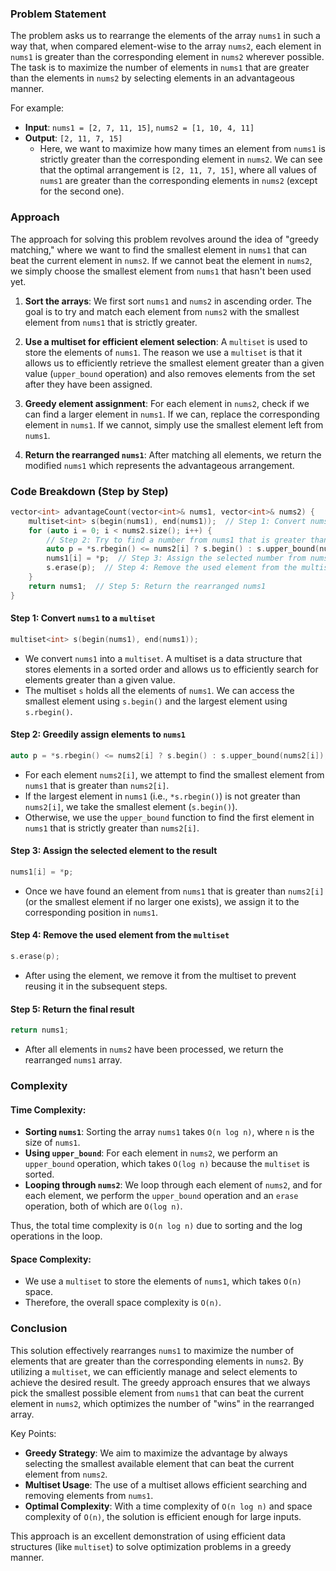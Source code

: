 ### Problem Statement

The problem asks us to rearrange the elements of the array `nums1` in such a way that, when compared element-wise to the array `nums2`, each element in `nums1` is greater than the corresponding element in `nums2` wherever possible. The task is to maximize the number of elements in `nums1` that are greater than the elements in `nums2` by selecting elements in an advantageous manner.

For example:
- **Input**: `nums1 = [2, 7, 11, 15]`, `nums2 = [1, 10, 4, 11]`
- **Output**: `[2, 11, 7, 15]`
  - Here, we want to maximize how many times an element from `nums1` is strictly greater than the corresponding element in `nums2`. We can see that the optimal arrangement is `[2, 11, 7, 15]`, where all values of `nums1` are greater than the corresponding elements in `nums2` (except for the second one).

### Approach

The approach for solving this problem revolves around the idea of "greedy matching," where we want to find the smallest element in `nums1` that can beat the current element in `nums2`. If we cannot beat the element in `nums2`, we simply choose the smallest element from `nums1` that hasn't been used yet.

1. **Sort the arrays**: We first sort `nums1` and `nums2` in ascending order. The goal is to try and match each element from `nums2` with the smallest element from `nums1` that is strictly greater.
   
2. **Use a multiset for efficient element selection**: A `multiset` is used to store the elements of `nums1`. The reason we use a `multiset` is that it allows us to efficiently retrieve the smallest element greater than a given value (`upper_bound` operation) and also removes elements from the set after they have been assigned.

3. **Greedy element assignment**: For each element in `nums2`, check if we can find a larger element in `nums1`. If we can, replace the corresponding element in `nums1`. If we cannot, simply use the smallest element left from `nums1`.

4. **Return the rearranged `nums1`**: After matching all elements, we return the modified `nums1` which represents the advantageous arrangement.

### Code Breakdown (Step by Step)

```cpp
vector<int> advantageCount(vector<int>& nums1, vector<int>& nums2) {
    multiset<int> s(begin(nums1), end(nums1));  // Step 1: Convert nums1 to a multiset
    for (auto i = 0; i < nums2.size(); i++) {
        // Step 2: Try to find a number from nums1 that is greater than nums2[i]
        auto p = *s.rbegin() <= nums2[i] ? s.begin() : s.upper_bound(nums2[i]);
        nums1[i] = *p;  // Step 3: Assign the selected number from nums1 to nums2's current position
        s.erase(p);  // Step 4: Remove the used element from the multiset
    }
    return nums1;  // Step 5: Return the rearranged nums1
}
```

#### Step 1: Convert `nums1` to a `multiset`

```cpp
multiset<int> s(begin(nums1), end(nums1));
```
- We convert `nums1` into a `multiset`. A multiset is a data structure that stores elements in a sorted order and allows us to efficiently search for elements greater than a given value.
- The multiset `s` holds all the elements of `nums1`. We can access the smallest element using `s.begin()` and the largest element using `s.rbegin()`.

#### Step 2: Greedily assign elements to `nums1`

```cpp
auto p = *s.rbegin() <= nums2[i] ? s.begin() : s.upper_bound(nums2[i]);
```
- For each element `nums2[i]`, we attempt to find the smallest element from `nums1` that is greater than `nums2[i]`.
- If the largest element in `nums1` (i.e., `*s.rbegin()`) is not greater than `nums2[i]`, we take the smallest element (`s.begin()`).
- Otherwise, we use the `upper_bound` function to find the first element in `nums1` that is strictly greater than `nums2[i]`.

#### Step 3: Assign the selected element to the result

```cpp
nums1[i] = *p;
```
- Once we have found an element from `nums1` that is greater than `nums2[i]` (or the smallest element if no larger one exists), we assign it to the corresponding position in `nums1`.

#### Step 4: Remove the used element from the `multiset`

```cpp
s.erase(p);
```
- After using the element, we remove it from the multiset to prevent reusing it in the subsequent steps.

#### Step 5: Return the final result

```cpp
return nums1;
```
- After all elements in `nums2` have been processed, we return the rearranged `nums1` array.

### Complexity

#### Time Complexity:

- **Sorting `nums1`**: Sorting the array `nums1` takes `O(n log n)`, where `n` is the size of `nums1`.
- **Using `upper_bound`**: For each element in `nums2`, we perform an `upper_bound` operation, which takes `O(log n)` because the `multiset` is sorted.
- **Looping through `nums2`**: We loop through each element of `nums2`, and for each element, we perform the `upper_bound` operation and an `erase` operation, both of which are `O(log n)`.

Thus, the total time complexity is `O(n log n)` due to sorting and the log operations in the loop.

#### Space Complexity:

- We use a `multiset` to store the elements of `nums1`, which takes `O(n)` space.
- Therefore, the overall space complexity is `O(n)`.

### Conclusion

This solution effectively rearranges `nums1` to maximize the number of elements that are greater than the corresponding elements in `nums2`. By utilizing a `multiset`, we can efficiently manage and select elements to achieve the desired result. The greedy approach ensures that we always pick the smallest possible element from `nums1` that can beat the current element in `nums2`, which optimizes the number of "wins" in the rearranged array.

Key Points:
- **Greedy Strategy**: We aim to maximize the advantage by always selecting the smallest available element that can beat the current element from `nums2`.
- **Multiset Usage**: The use of a multiset allows efficient searching and removing elements from `nums1`.
- **Optimal Complexity**: With a time complexity of `O(n log n)` and space complexity of `O(n)`, the solution is efficient enough for large inputs.

This approach is an excellent demonstration of using efficient data structures (like `multiset`) to solve optimization problems in a greedy manner.